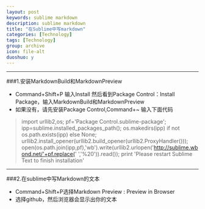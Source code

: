 ```yaml
---
layout: post
keywords: sublime markdown
description: sublime markdown
title: "在Sublime中写markdown"
categories: [Technology]
tags: [Technology]
group: archive
icon: file-alt
duoshuo: y
---
```


-----
###1.安装MarkdownBuild和MarkdownPreview

 - Command+Shift+P 输入Install 然后看到Package Control：Install Package，输入MarkdownBuild和MarkdownPreview
 - 如果没有，请先安装Package Control,Command+~ 输入下面代码

> import urllib2,os; pf='Package Control.sublime-package';
> ipp=sublime.installed_packages_path(); os.makedirs(ipp) if not
> os.path.exists(ipp) else None;
> urllib2.install_opener(urllib2.build_opener(urllib2.ProxyHandler()));
> open(os.path.join(ipp,pf),'wb').write(urllib2.urlopen('http://sublime.wbond.net/'+pf.replace('
> ','%20')).read()); print 'Please restart Sublime Text to finish
> installation'

----
###2.在sublime中写Markdown的文本

 - Command+Shift+P选择Markdown Preview : Preview in Browser
 - 选择github，然后浏览器会显示出你的文本